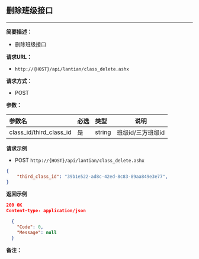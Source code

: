 ## 删除班级接口
--------------------
**简要描述：** 

- 删除班级接口

**请求URL：** 
- `http://{HOST}/api/lantian/class_delete.ashx`
  
**请求方式：**
- POST

**参数：** 

|参数名|必选|类型|说明|
|:----    |:---|:----- |-----   |
|class_id/third_class_id    |是  |string |班级id/三方班级id   |

**请求示例**

- POST `http://{HOST}/api/lantian/class_delete.ashx`
``` json
{
    "third_class_id": "39b1e522-ad8c-42ed-8c83-89aa849e3e77",
}
```

**返回示例**

``` json
200 OK
Content-type: application/json

  {
    "Code": 0,
    "Message": null
  }
```

**备注：** 